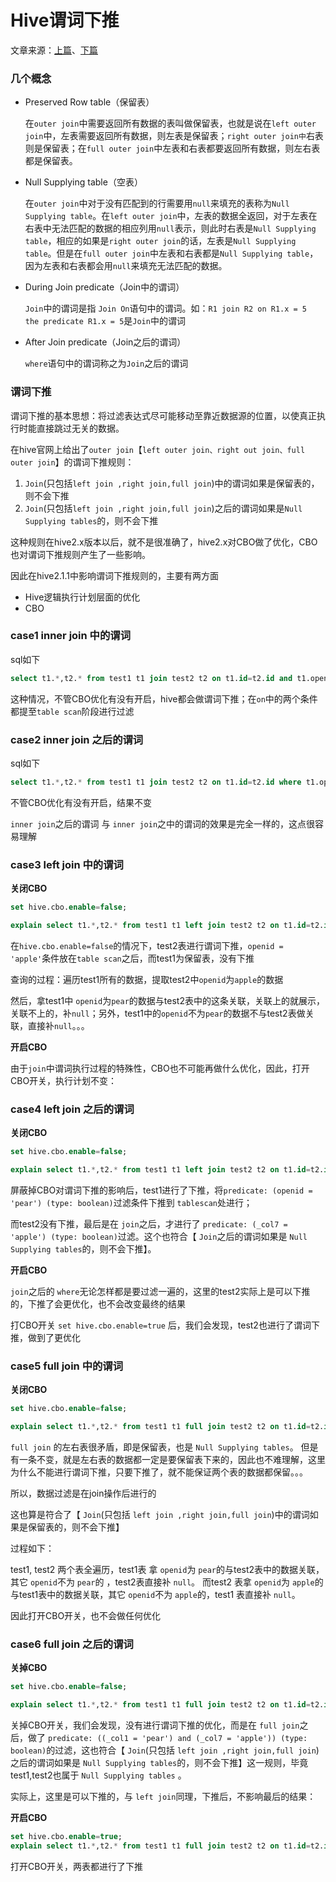 # Hive谓词下推

文章来源：[上篇](https://zhuanlan.zhihu.com/p/78266517)、[下篇](https://zhuanlan.zhihu.com/p/78783181)

### **几个概念**

- Preserved Row table（保留表）

  在`outer join`中需要返回所有数据的表叫做保留表，也就是说在`left outer join`中，左表需要返回所有数据，则左表是保留表；`right outer join中`右表则是保留表；在`full outer join`中左表和右表都要返回所有数据，则左右表都是保留表。

- Null Supplying table（空表）

  在`outer join`中对于没有匹配到的行需要用`null`来填充的表称为`Null Supplying table`。在`left outer join`中，左表的数据全返回，对于左表在右表中无法匹配的数据的相应列用`null`表示，则此时右表是`Null Supplying table`，相应的如果是`right outer join`的话，左表是`Null Supplying table`。但是在`full outer join`中左表和右表都是`Null Supplying table`，因为左表和右表都会用`null`来填充无法匹配的数据。

- During Join predicate（Join中的谓词）

  `Join`中的谓词是指 `Join On`语句中的谓词。如：`R1 join R2 on R1.x = 5  the predicate R1.x = 5`是`Join`中的谓词

- After Join predicate（Join之后的谓词）

  `where`语句中的谓词称之为`Join`之后的谓词



### **谓词下推**

谓词下推的基本思想：将过滤表达式尽可能移动至靠近数据源的位置，以使真正执行时能直接跳过无关的数据。

在hive官网上给出了`outer join`【`left outer join、right out join、full outer join`】的谓词下推规则：

1. `Join`(只包括`left join ,right join,full join`)中的谓词如果是保留表的，则不会下推 
2. `Join`(只包括`left join ,right join,full join`)之后的谓词如果是`Null Supplying tables`的，则不会下推



这种规则在hive2.x版本以后，就不是很准确了，hive2.x对CBO做了优化，CBO也对谓词下推规则产生了一些影响。

因此在hive2.1.1中影响谓词下推规则的，主要有两方面

- Hive逻辑执行计划层面的优化
- CBO



### **case1 inner join 中的谓词**

sql如下

```sql
select t1.*,t2.* from test1 t1 join test2 t2 on t1.id=t2.id and t1.openid='pear' and t2.openid='apple';
```

这种情况，不管CBO优化有没有开启，hive都会做谓词下推；在`on`中的两个条件都提至`table scan`阶段进行过滤



### **case2 inner join 之后的谓词**

sql如下

```sql
select t1.*,t2.* from test1 t1 join test2 t2 on t1.id=t2.id where t1.openid='pear'  and t2.openid='apple';
```

不管CBO优化有没有开启，结果不变

`inner join`之后的谓词 与 `inner join`之中的谓词的效果是完全一样的，这点很容易理解



### **case3 left join 中的谓词**

**关闭CBO**

```sql
set hive.cbo.enable=false;

explain select t1.*,t2.* from test1 t1 left join test2 t2 on t1.id=t2.id and t1.openid='pear'  and t2.openid='apple';
```

在`hive.cbo.enable=false`的情况下，test2表进行谓词下推，`openid = 'apple'`条件放在`table scan`之后，而test1为保留表，没有下推

查询的过程：遍历test1所有的数据，提取test2中`openid`为`apple`的数据

然后，拿test1中 `openid`为`pear`的数据与test2表中的这条关联，关联上的就展示，关联不上的，补`null`；另外，test1中的`openid`不为`pear`的数据不与test2表做关联，直接补`null`。。。



**开启CBO**

由于`join`中谓词执行过程的特殊性，CBO也不可能再做什么优化，因此，打开CBO开关，执行计划不变：





### **case4 left join 之后的谓词**

**关闭CBO**

```sql
set hive.cbo.enable=false;

explain select t1.*,t2.* from test1 t1 left join test2 t2 on t1.id=t2.id where t1.openid='pear'  and t2.openid='apple';
```

屏蔽掉CBO对谓词下推的影响后，test1进行了下推，将`predicate: (openid = 'pear') (type: boolean)`过滤条件下推到 `tablescan`处进行；

而test2没有下推，最后是在 `join`之后，才进行了 `predicate: (_col7 = 'apple') (type: boolean)`过滤。这个也符合【 `Join`之后的谓词如果是 `Null Supplying tables`的，则不会下推】。



**开启CBO**

`join`之后的 `where`无论怎样都是要过滤一遍的，这里的test2实际上是可以下推的，下推了会更优化，也不会改变最终的结果

打CBO开关 `set hive.cbo.enable=true` 后，我们会发现，test2也进行了谓词下推，做到了更优化



### **case5 full join 中的谓词**

**关闭CBO**

```sql
set hive.cbo.enable=false;

explain select t1.*,t2.* from test1 t1 full join test2 t2 on t1.id=t2.id and t1.openid='pear'  and t2.openid='apple';
```

`full join` 的左右表很矛盾，即是保留表，也是 `Null Supplying tables`。 但是有一条不变，就是左右表的数据都一定是要保留表下来的，因此也不难理解，这里为什么不能进行谓词下推，只要下推了，就不能保证两个表的数据都保留。。。

所以，数据过滤是在join操作后进行的

这也算是符合了【 `Join`(只包括 `left join ,right join,full join`)中的谓词如果是保留表的，则不会下推】



过程如下：

test1, test2 两个表全遍历，test1表 拿 `openid`为 `pear`的与test2表中的数据关联，其它 `openid`不为 `pear`的 ，test2表直接补 `null`。 而test2 表拿 `openid`为 `apple`的与test1表中的数据关联，其它 `openid`不为 `apple`的，test1 表直接补 `null`。



因此打开CBO开关，也不会做任何优化



### **case6 full join 之后的谓词**

**关掉CBO**

```sql
set hive.cbo.enable=false;

explain select t1.*,t2.* from test1 t1 full join test2 t2 on t1.id=t2.id where t1.openid='pear'  and t2.openid='apple';
```

关掉CBO开关，我们会发现，没有进行谓词下推的优化，而是在 `full join`之后，做了 `predicate: ((_col1 = 'pear') and (_col7 = 'apple')) (type: boolean)`的过滤，这也符合【 `Join`(只包括 `left join ,right join,full join`)之后的谓词如果是 `Null Supplying tables`的，则不会下推】这一规则，毕竟test1,test2也属于 `Null Supplying tables` 。

实际上，这里是可以下推的，与 `left join`同理，下推后，不影响最后的结果：



**开启CBO**

```sql
set hive.cbo.enable=true;
explain select t1.*,t2.* from test1 t1 full join test2 t2 on t1.id=t2.id where t1.openid='pear'  and t2.openid='apple';
```

打开CBO开关，两表都进行了下推